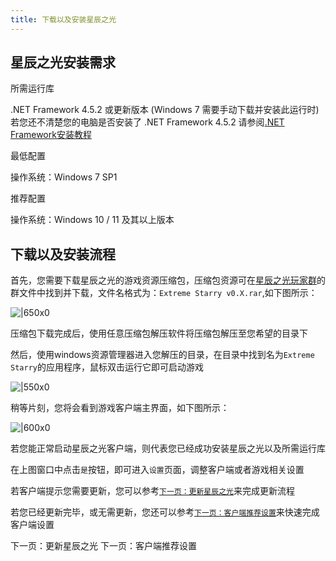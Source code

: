 ```yaml
---
title: 下载以及安装星辰之光
---
```


## 星辰之光安装需求

所需运行库

.NET Framework 4.5.2 或更新版本 (Windows 7 需要手动下载并安装此运行时)
若您还不清楚您的电脑是否安装了 .NET Framework 4.5.2
请参阅[.NET Framework安装教程](../FAQ/LaunchingESClient/Dialog/DotnetFramework.md)

最低配置

操作系统：Windows 7 SP1

推荐配置

操作系统：Windows 10 / 11 及其以上版本

## 下载以及安装流程

首先，您需要下载星辰之光的游戏资源压缩包，压缩包资源可在[星辰之光玩家群](/FAQ/Support/README.md)的群文件中找到并下载，文件名格式为：`Extreme Starry v0.X.rar`,如下图所示：

![|650x0](image/DownloadES/1711769959111.webp)

压缩包下载完成后，使用任意压缩包解压软件将压缩包解压至您希望的目录下

然后，使用windows资源管理器进入您解压的目录，在目录中找到名为`Extreme Starry`的应用程序，鼠标双击运行它即可启动游戏

![|550x0](image/README/1701854292429.webp)

稍等片刻，您将会看到游戏客户端主界面，如下图所示：

![|600x0](image/README/1701854550880.webp)

若您能正常启动星辰之光客户端，则代表您已经成功安装星辰之光以及所需运行库

在上图窗口中点击`是`按钮，即可进入`设置`页面，调整客户端或者游戏相关设置

若客户端提示您需要更新，您可以参考[`下一页：更新星辰之光`](./ESSetting.md)来完成更新流程

若您已经更新完毕，或无需更新，您还可以参考[`下一页：客户端推荐设置`](./ESSetting.md)来快速完成客户端设置

<GuideButton to="/QuickStart/UpdateES">下一页：更新星辰之光</GuideButton>
<GuideButton to="/QuickStart/ESSetting">下一页：客户端推荐设置</GuideButton>
